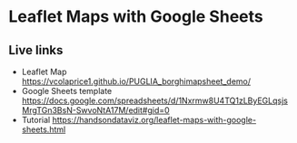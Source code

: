 # Leaflet Maps with Google Sheets
## Live links
- Leaflet Map https://vcolaprice1.github.io/PUGLIA_borghimapsheet_demo/
- Google Sheets template https://docs.google.com/spreadsheets/d/1Nxrmw8U4TQ1zLByEGLqsjsMrgTGn3BsN-SwvoNtA17M/edit#gid=0
- Tutorial https://handsondataviz.org/leaflet-maps-with-google-sheets.html
